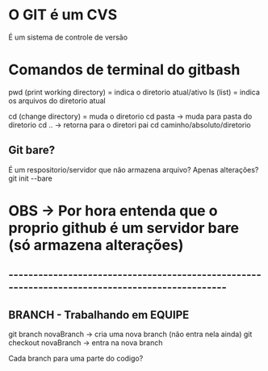 # O GIT é um CVS
É um sistema de controle de versão


# Comandos de terminal do gitbash
pwd (print working directory) = indica o diretorio atual/ativo
ls (list) = indica os arquivos do diretorio atual

cd (change directory)         = muda o diretorio
  cd pasta -> muda para pasta do diretorio
  cd ..    -> retorna para o diretori pai
  cd caminho/absoluto/diretorio


## Git bare?
É um respositorio/servidor que não armazena arquivo? Apenas alterações?
git init --bare
# OBS -> Por hora entenda que o proprio github é um servidor bare (só armazena alterações)

## -----------------------------------------------------------------------------------------------

## BRANCH - Trabalhando em EQUIPE

git branch novaBranch   -> cria uma nova branch (não entra nela ainda)
git checkout novaBranch -> entra na nova branch

Cada branch para uma parte do codigo?